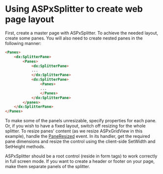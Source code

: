 # Using ASPxSplitter to create web page layout


<p>First, create a master page with ASPxSplitter. To achieve the needed layout, create some panes. You will also need to create nested panes in the following manner:</p>

```aspx
<Panes>
	<dx:SplitterPane>
		<Panes>
			<dx:SplitterPane>
			...
			</dx:SplitterPane>
			<dx:SplitterPane>
				<Panes>
				...
				</Panes>
			</dx:SplitterPane>
		</panes>
	</dx:SplitterPane>
</Panes>
```

<p> </p><p>To make some of the panels unresizable, specify properties for each pane. Or, if you wish to have a fixed layout, switch off resizing for the whole splitter. To resize panes' content (as we resize ASPxGridView in this example), handle the <a href="http://documentation.devexpress.com/#AspNet/DevExpressWebASPxSplitterScriptsASPxClientSplitter_PaneResizedtopic"><u>PaneResized</u></a> event. In its handler, get the required pane dimensions and resize the control using the client-side SetWidth and SetHeight methods.</p><p>ASPxSplitter should be a root control (reside in form tags) to work correctly in full screen mode. If you want to create a header or footer on your page, make them separate panels of the splitter.</p>

<br/>


